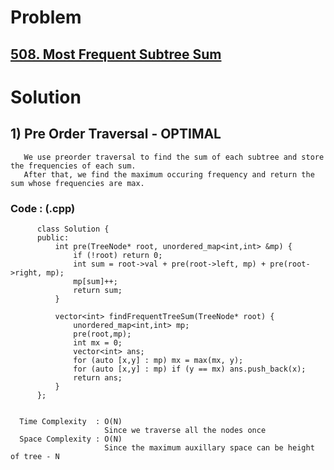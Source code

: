 # Problem

## [508. Most Frequent Subtree Sum](https://leetcode.com/problems/most-frequent-subtree-sum/)


# Solution 

## 1) Pre Order Traversal - OPTIMAL

       We use preorder traversal to find the sum of each subtree and store the frequencies of each sum.
       After that, we find the maximum occuring frequency and return the sum whose frequencies are max.
      
      
   ### Code : (.cpp)
    
          class Solution {
          public:
              int pre(TreeNode* root, unordered_map<int,int> &mp) {
                  if (!root) return 0;
                  int sum = root->val + pre(root->left, mp) + pre(root->right, mp);
                  mp[sum]++;
                  return sum;
              }

              vector<int> findFrequentTreeSum(TreeNode* root) {
                  unordered_map<int,int> mp;
                  pre(root,mp);
                  int mx = 0;
                  vector<int> ans;
                  for (auto [x,y] : mp) mx = max(mx, y);
                  for (auto [x,y] : mp) if (y == mx) ans.push_back(x);
                  return ans;
              }
          };

 
      Time Complexity  : O(N) 
                         Since we traverse all the nodes once
      Space Complexity : O(N)
                         Since the maximum auxillary space can be height of tree - N 
